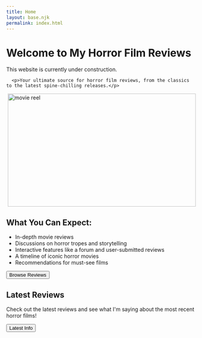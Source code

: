 ```yaml
---
title: Home 
layout: base.njk
permalink: index.html
---
```


 

<main> 
<div class="main-content-wrapper"> 

<script>
  window.onload = function() {
    // Check if user has already accepted the warning
    if (!localStorage.getItem("horrorWarningAccepted")) {
      alert("⚠ WARNING: This website contains horror content, including disturbing images, eerie sounds, and unsettling themes. Viewer discretion is advised.");
      localStorage.setItem("horrorWarningAccepted", "true");
    }
  };
</script>





 <h1> Welcome to My Horror Film Reviews </h1>

<p> This website is currently under construction. </p>

      <p>Your ultimate source for horror film reviews, from the classics to the latest spine-chilling releases.</p>


<img src="clip1.jpg" alt="movie reel" style="width:500px; height:300px; display: block; margin-left: auto;">



 <section class="intro">
        <h2>What You Can Expect:</h2>
                <ul>
                    <li>In-depth movie reviews</li>
                    <li>Discussions on horror tropes and storytelling</li>
                    <li>Interactive features like a forum and user-submitted reviews</li>
                    <li>A timeline of iconic horror movies</li>
                    <li>Recommendations for must-see films</li>
                </ul>
   <button type="button" onclick="location.href='moviereviews.html'">Browse Reviews</button>


<section class="latest">
        <h2>Latest Reviews</h2>
        <p>Check out the latest reviews and see what I'm saying about the most recent horror films!</p>
       <button type="button" onclick="location.href='latestinfo.html'"> Latest Info </button>
 </section>
</section>
</div>
</main>



